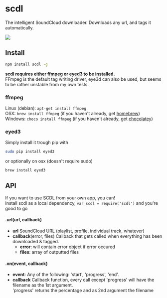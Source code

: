# scdl
The intelligent SoundCloud downloader. Downloads any url, and tags it automatically.

![](https://i.imgur.com/pXpfrEu.png)

## Install  

```bash
npm install scdl -g
```

**scdl requires either [ffmpeg](https://www.ffmpeg.org/) or [eyed3](http://eyed3.nicfit.net/) to be installed.**  
FFmpeg is the default tag writing driver, eye3d can also be used, but seems to be rather unstable from my own tests.

### ffmpeg  

Linux (debian): `apt-get install ffmpeg`  
OSX: `brew install ffmpeg` (if you haven't already, get [homebrew](http://brew.sh))    
Windows: `choco install ffmpeg` (if you haven't already, get [chocolatey](https://chocolatey.org/))   

### eyed3
Simply install it trough pip with
```bash
sudo pip install eyed3
```
or optionally on osx (doesn't require sudo)
```bash
brew install eyed3
```

## API
If you want to use SCDL from your own app, you can!  
Install scdl as a local dependency, `var scdl = require('scdl')` and you're good to go

#### .url(url, callback)  
- **url** SoundCloud URL (playlist, profile, individual track, whatever)
- **callback**(error, files) Callback that gets called when everything has been downloaded & tagged.  
  - **error**: will contain error object if error occured
  - **files**: array of outputted files

#### .on(event, callback)  
- **event**: Any of the following: 'start', 'progress', 'end'.  
- **callback** Callback function, every call except 'progress' will have the filename as the 1st argument.  
  'progress' returns the percentage and as 2nd argument the filename  
